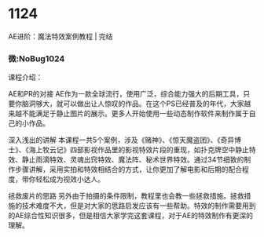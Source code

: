 # 1124
AE进阶：魔法特效案例教程 | 完结
### 微:NoBug1024 


课程介绍：

AE和PR的对接
AE作为一款全球流行，使用广泛，综合能力强大的后期工具，只要你脑洞够大，就可以做出让人惊叹的作品。在这个PS已经普及的年代，大家越来越不能满足于静止图片的展示。更多人开始使用一些动态制作软件来制作属于自己的小作品。

深入浅出的讲解 
本课程一共5个案例，涉及《赌神》、《惊天魔盗团》、《奇异博士》、《海上牧云记》四部影视作品里的影视特效片段的重现，如扑克牌空中静止特效、静止雨滴特效、灵魂出窍特效、魔法阵、秘术世界特效。通过34节细致的制作步骤讲解，采用实拍和特效相结合的方式，让你更加了解电影和后期的配合程度，带你轻松成为视效小达人。

拯救废片的思路
另外由于拍摄的条件限制，教程里也会教一些拯救措施。拯救措施的技术难度不大，但是对大家的思路启发应该有一些帮助。特效的制作需要用到的AE综合性知识很多，但是相信大家学完这套课程，对于AE的特效制作有更深的理解。
